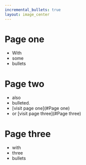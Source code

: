 ```yaml
---
incremental_bullets: true
layout: image_center
---
```


# Page one
* With
* some
* bullets

# Page two

* also
* bulleted.
* [visit page one](#Page one)
* or [visit page three](#Page three)

# Page three

* with
* three
* bullets

